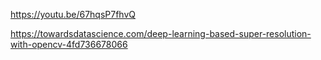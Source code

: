 https://youtu.be/67hqsP7fhvQ


https://towardsdatascience.com/deep-learning-based-super-resolution-with-opencv-4fd736678066
